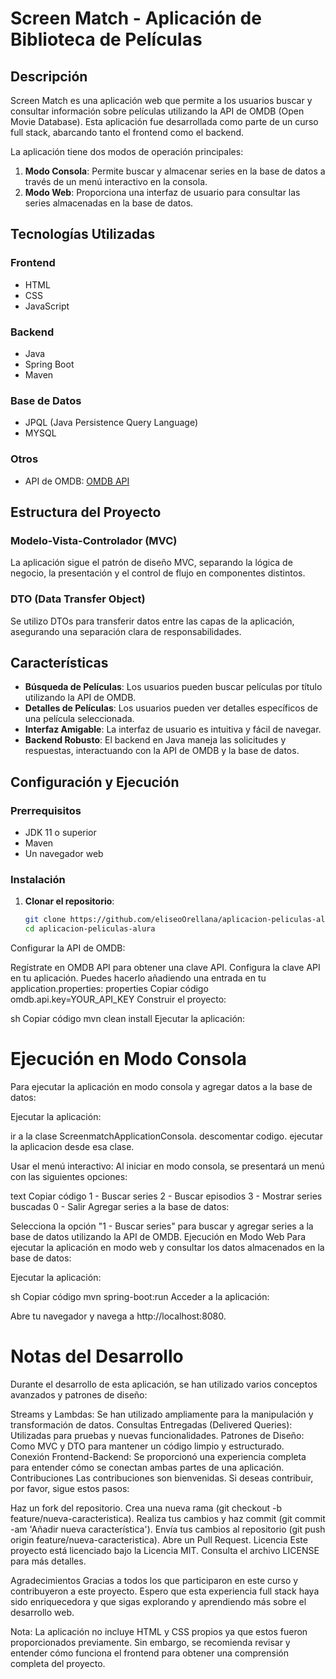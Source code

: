 # Screen Match - Aplicación de Biblioteca de Películas

## Descripción

Screen Match es una aplicación web que permite a los usuarios buscar y consultar información sobre películas utilizando la API de OMDB (Open Movie Database). Esta aplicación fue desarrollada como parte de un curso full stack, abarcando tanto el frontend como el backend.

La aplicación tiene dos modos de operación principales:

1. **Modo Consola**: Permite buscar y almacenar series en la base de datos a través de un menú interactivo en la consola.
2. **Modo Web**: Proporciona una interfaz de usuario para consultar las series almacenadas en la base de datos.

## Tecnologías Utilizadas

### Frontend
- HTML
- CSS
- JavaScript

### Backend
- Java
- Spring Boot
- Maven

### Base de Datos
- JPQL (Java Persistence Query Language)
- MYSQL

### Otros
- API de OMDB: [OMDB API](https://www.omdbapi.com/)

## Estructura del Proyecto

### Modelo-Vista-Controlador (MVC)
La aplicación sigue el patrón de diseño MVC, separando la lógica de negocio, la presentación y el control de flujo en componentes distintos.

### DTO (Data Transfer Object)
Se utilizo DTOs para transferir datos entre las capas de la aplicación, asegurando una separación clara de responsabilidades.

## Características

- **Búsqueda de Películas**: Los usuarios pueden buscar películas por título utilizando la API de OMDB.
- **Detalles de Películas**: Los usuarios pueden ver detalles específicos de una película seleccionada.
- **Interfaz Amigable**: La interfaz de usuario es intuitiva y fácil de navegar.
- **Backend Robusto**: El backend en Java maneja las solicitudes y respuestas, interactuando con la API de OMDB y la base de datos.

## Configuración y Ejecución

### Prerrequisitos
- JDK 11 o superior
- Maven
- Un navegador web

### Instalación

1. **Clonar el repositorio**:
   ```sh
   git clone https://github.com/eliseoOrellana/aplicacion-peliculas-alura
   cd aplicacion-peliculas-alura
   
Configurar la API de OMDB:

Regístrate en OMDB API para obtener una clave API.
Configura la clave API en tu aplicación. Puedes hacerlo añadiendo una entrada en tu application.properties:
properties
Copiar código
omdb.api.key=YOUR_API_KEY
Construir el proyecto:

sh
Copiar código
mvn clean install
Ejecutar la aplicación:


# Ejecución en Modo Consola

Para ejecutar la aplicación en modo consola y agregar datos a la base de datos:

Ejecutar la aplicación:

ir a la clase ScreenmatchApplicationConsola.
descomentar codigo.
ejecutar la aplicacion desde esa clase.

Usar el menú interactivo:
Al iniciar en modo consola, se presentará un menú con las siguientes opciones:

text
Copiar código
1 - Buscar series 
2 - Buscar episodios
3 - Mostrar series buscadas
0 - Salir
Agregar series a la base de datos:

Selecciona la opción "1 - Buscar series" para buscar y agregar series a la base de datos utilizando la API de OMDB.
Ejecución en Modo Web
Para ejecutar la aplicación en modo web y consultar los datos almacenados en la base de datos:

Ejecutar la aplicación:

sh
Copiar código
mvn spring-boot:run
Acceder a la aplicación:

Abre tu navegador y navega a http://localhost:8080.


# Notas del Desarrollo

Durante el desarrollo de esta aplicación, se han utilizado varios conceptos avanzados y patrones de diseño:

Streams y Lambdas: Se han utilizado ampliamente para la manipulación y transformación de datos.
Consultas Entregadas (Delivered Queries): Utilizadas para pruebas y nuevas funcionalidades.
Patrones de Diseño: Como MVC y DTO para mantener un código limpio y estructurado.
Conexión Frontend-Backend: Se proporcionó una experiencia completa para entender cómo se conectan ambas partes de una aplicación.
Contribuciones
Las contribuciones son bienvenidas. Si deseas contribuir, por favor, sigue estos pasos:

Haz un fork del repositorio.
Crea una nueva rama (git checkout -b feature/nueva-caracteristica).
Realiza tus cambios y haz commit (git commit -am 'Añadir nueva característica').
Envía tus cambios al repositorio (git push origin feature/nueva-caracteristica).
Abre un Pull Request.
Licencia
Este proyecto está licenciado bajo la Licencia MIT. Consulta el archivo LICENSE para más detalles.

Agradecimientos
Gracias a todos los que participaron en este curso y contribuyeron a este proyecto. Espero que esta experiencia full stack haya sido enriquecedora y que sigas explorando y aprendiendo más sobre el desarrollo web.

Nota: La aplicación no incluye HTML y CSS propios ya que estos fueron proporcionados previamente. Sin embargo, se recomienda revisar y entender cómo funciona el frontend para obtener una comprensión completa del proyecto.
